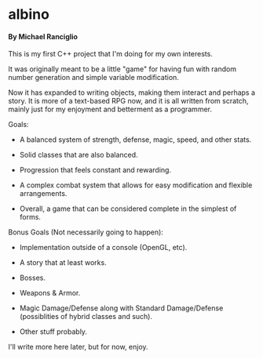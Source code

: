 # albino
#### By Michael Ranciglio
This is my first C++ project that I'm doing for my own interests.

It was originally meant to be a little "game" for having fun with random number generation and simple variable modification.

Now it has expanded to writing objects, making them interact and perhaps a story. It is more of a text-based RPG now, and it is all written from scratch, mainly just for my enjoyment and betterment as a programmer.

Goals:

* A balanced system of strength, defense, magic, speed, and other stats.

* Solid classes that are also balanced.

* Progression that feels constant and rewarding.

* A complex combat system that allows for easy modification and flexible arrangements.

* Overall, a game that can be considered complete in the simplest of forms.

Bonus Goals (Not necessarily going to happen):

* Implementation outside of a console (OpenGL, etc).

* A story that at least works.

* Bosses.

* Weapons & Armor.

* Magic Damage/Defense along with Standard Damage/Defense (possiblities of hybrid classes and such).

* Other stuff probably.

I'll write more here later, but for now, enjoy.
